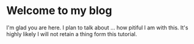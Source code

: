 # Welcome to my blog

I'm glad you are here. I plan to talk about ...
how pitiful I am with this.
It's highly likely I will not retain a thing form this tutorial.
